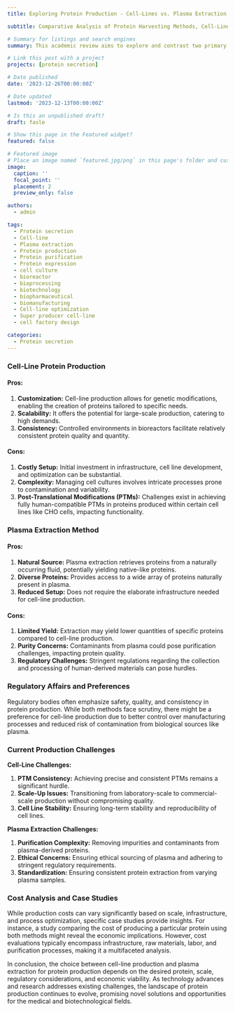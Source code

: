 ```yaml
---
title: Exploring Protein Production - Cell-Lines vs. Plasma Extraction Methods

subtitle: Comparative Analysis of Protein Harvesting Methods, Cell-Line Production vs. Plasma Extraction

# Summary for listings and search engines
summary: This academic review aims to explore and contrast two primary methods employed in the procurement of proteins for therapeutic and research applications. Cell-line protein production and extraction from plasma. The comparison involves an in-depth examination of the advantages, limitations, regulatory nuances, production challenges, and economic implications associated with each method. By dissecting these intricacies, this study seeks to provide a comprehensive understanding of the complexities and implications underlying protein production methodologies.

# Link this post with a project
projects: [protein secretion]

# Date published
date: '2023-12-26T00:00:00Z'

# Date updated
lastmod: '2023-12-13T00:00:00Z'

# Is this an unpublished draft?
draft: fasle

# Show this page in the Featured widget?
featured: false

# Featured image
# Place an image named `featured.jpg/png` in this page's folder and customize its options here.
image:
  caption: ''
  focal_point: ''
  placement: 2
  preview_only: false

authors:
  - admin

tags:
  - Protein secretion
  - Cell-line
  - Plasma extraction
  - Protein production
  - Protein purification
  - Protein expression
  - cell culture
  - bioreactor
  - bioprocessing
  - biotechnology
  - biopharmaceutical
  - biomanufacturing
  - Cell-line optimization
  - Super producer cell-line
  - cell factory design

categories:
  - Protein secretion
---
```


### Cell-Line Protein Production

#### Pros:
1. **Customization:** Cell-line production allows for genetic modifications, enabling the creation of proteins tailored to specific needs.
2. **Scalability:** It offers the potential for large-scale production, catering to high demands.
3. **Consistency:** Controlled environments in bioreactors facilitate relatively consistent protein quality and quantity.
   
#### Cons:
1. **Costly Setup:** Initial investment in infrastructure, cell line development, and optimization can be substantial.
2. **Complexity:** Managing cell cultures involves intricate processes prone to contamination and variability.
3. **Post-Translational Modifications (PTMs):** Challenges exist in achieving fully human-compatible PTMs in proteins produced within certain cell lines like CHO cells, impacting functionality.

### Plasma Extraction Method

#### Pros:
1. **Natural Source:** Plasma extraction retrieves proteins from a naturally occurring fluid, potentially yielding native-like proteins.
2. **Diverse Proteins:** Provides access to a wide array of proteins naturally present in plasma.
3. **Reduced Setup:** Does not require the elaborate infrastructure needed for cell-line production.

#### Cons:
1. **Limited Yield:** Extraction may yield lower quantities of specific proteins compared to cell-line production.
2. **Purity Concerns:** Contaminants from plasma could pose purification challenges, impacting protein quality.
3. **Regulatory Challenges:** Stringent regulations regarding the collection and processing of human-derived materials can pose hurdles.

### Regulatory Affairs and Preferences

Regulatory bodies often emphasize safety, quality, and consistency in protein production. While both methods face scrutiny, there might be a preference for cell-line production due to better control over manufacturing processes and reduced risk of contamination from biological sources like plasma.

### Current Production Challenges

**Cell-Line Challenges:**
1. **PTM Consistency:** Achieving precise and consistent PTMs remains a significant hurdle.
2. **Scale-Up Issues:** Transitioning from laboratory-scale to commercial-scale production without compromising quality.
3. **Cell Line Stability:** Ensuring long-term stability and reproducibility of cell lines.

**Plasma Extraction Challenges:**
1. **Purification Complexity:** Removing impurities and contaminants from plasma-derived proteins.
2. **Ethical Concerns:** Ensuring ethical sourcing of plasma and adhering to stringent regulatory requirements.
3. **Standardization:** Ensuring consistent protein extraction from varying plasma samples.

### Cost Analysis and Case Studies

While production costs can vary significantly based on scale, infrastructure, and process optimization, specific case studies provide insights. For instance, a study comparing the cost of producing a particular protein using both methods might reveal the economic implications. However, cost evaluations typically encompass infrastructure, raw materials, labor, and purification processes, making it a multifaceted analysis.

In conclusion, the choice between cell-line production and plasma extraction for protein production depends on the desired protein, scale, regulatory considerations, and economic viability. As technology advances and research addresses existing challenges, the landscape of protein production continues to evolve, promising novel solutions and opportunities for the medical and biotechnological fields.

